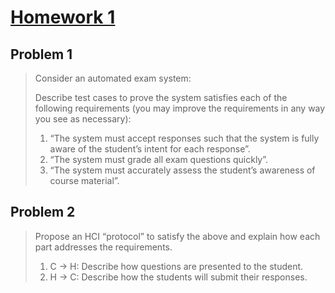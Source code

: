 # [Homework 1](https://github.com/hendraanggrian/IIT-CS487/blob/assets/assignments/hw2.pdf)

## Problem 1

> Consider an automated exam system:
>
> Describe test cases to prove the system satisfies each of the following
  requirements (you may improve the requirements in any way you see as
  necessary):
>
> 1. “The system must accept responses such that the system is
    fully aware of the student’s intent for each response”.
> 2. “The system must grade all exam questions quickly”.
> 3. “The system must accurately assess the student’s
    awareness of course material”.



## Problem 2

> Propose an HCI “protocol” to satisfy the above and explain how each part
  addresses the requirements.
>
> 1. C &rarr; H: Describe how questions are presented to the student.
> 2. H &rarr; C: Describe how the students will submit their responses.


